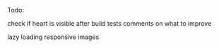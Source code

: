 Todo:

check if heart is visible after build
tests
comments on what to improve

lazy loading
responsive images
